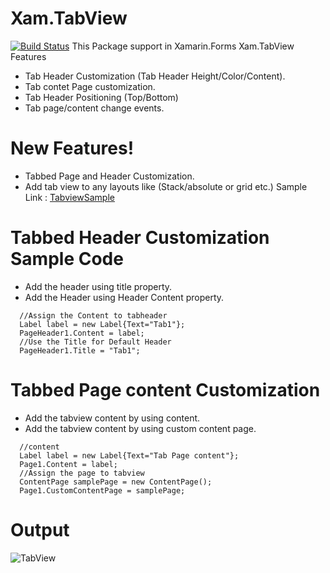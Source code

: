 # Xam.TabView
[![Build Status](https://travis-ci.org/joemccann/dillinger.svg?branch=master)](https://github.com/rajeshangappan/Xamarin)
This Package support in Xamarin.Forms
Xam.TabView Features
- Tab Header Customization (Tab Header Height/Color/Content).
- Tab contet Page customization.
- Tab Header Positioning (Top/Bottom)
- Tab page/content change events.
# New Features!
  - Tabbed Page and Header Customization.
  - Add tab view to any layouts like (Stack/absolute or grid etc.)
Sample Link : [TabviewSample](https://github.com/rajeshangappan/Xamarin/tree/master/Samples/TabViewSample)
# Tabbed Header Customization Sample Code
 - Add the header using title property.
 - Add the Header using Header Content property.
```
  //Assign the Content to tabheader
  Label label = new Label{Text="Tab1"};
  PageHeader1.Content = label;
  //Use the Title for Default Header
  PageHeader1.Title = "Tab1";
```
# Tabbed Page content Customization
 - Add the tabview content by using content.
 - Add the tabview content by using custom content page.
```
  //content
  Label label = new Label{Text="Tab Page content"};
  Page1.Content = label;
  //Assign the page to tabview
  ContentPage samplePage = new ContentPage();
  Page1.CustomContentPage = samplePage;
```
# Output
![TabView](https://github.com/rajeshangappan/Xamarin/blob/master/Xam.TabView/TabControl.gif)